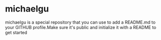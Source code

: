 # michaelgu
michaelgu is a special repository that you can use to add a README.md to your GITHUB profile.Make sure it's public and initialize it with a README to get started
